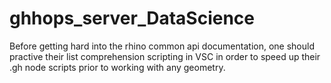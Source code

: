 # ghhops_server_DataScience

Before getting hard into the rhino common api documentation, one should practive their list comprehension 
scripting in VSC in order to speed up their .gh node scripts prior to working with any geometry.  
